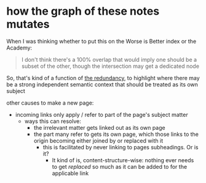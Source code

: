 # how the graph of these notes mutates

When I was thinking whether to put this on the Worse is Better index or the Academy:

> I don't think there's a 100% overlap that would imply one should be a subset of the other, though the intersection may get a dedicated node

So, that's kind of a function of [the redundancy](09z2m-xactw-e091t-c32c7-2vr52), to highlight where there may be a strong independent semantic context that should be treated as its own subject

other causes to make a new page:

- incoming links only apply / refer to part of the page's subject matter
  - ways this can resolve:
    - the irrelevant matter gets linked out as its own page
    - the part many refer to gets its own page, which those links to the origin becoming either joined by or replaced with it
      - this is facilitated by never linking to pages subheadings. Or is it?
        - It kind of is, content-structure-wise: nothing ever needs to get *replaced* so much as it can be added to for the applicable link
